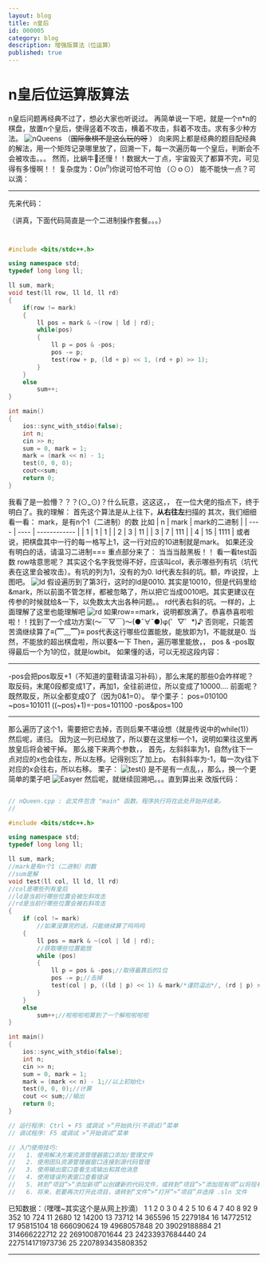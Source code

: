 ```yaml
---
layout: blog
title: n皇后
id: 000005
category: blog
description: 增强版算法（位运算）
published: true
---
```


# n皇后位运算版算法

n皇后问题再经典不过了，想必大家也听说过。
再简单说一下吧，就是一个n*n的棋盘，放置n个皇后，使得竖着不攻击，横着不攻击，斜着不攻击。求有多少种方法。
![nQueens](https://wangzetao.github.io/img/n皇后/20200526211053983.png)
（~~国际象棋不是这么玩的呀~~ ）
 向来网上都是经典的题目配经典的解法，用一个矩阵记录哪里放了，回溯一下，每一次遍历每一个皇后，判断会不会被攻击。。。
然而，比蜗牛🐌还慢！！数据大一丁点，宇宙毁灭了都算不完，可见得有多慢啊！！
复杂度为：O(n<sup>n</sup>)你说可怕不可怕
（⊙ｏ⊙）
能不能快一点？可以滴：

***
先来代码：

（讲真，下面代码简直是一个二进制操作套餐。。。）

```cpp


#include <bits/stdc++.h>

using namespace std;
typedef long long ll;

ll sum, mark;
void test(ll row, ll ld, ll rd)
{
    if(row != mark)
    {
        ll pos = mark & ~(row | ld | rd);
        while(pos)
        {
            ll p = pos & -pos;
            pos -= p;
            test(row + p, (ld + p) << 1, (rd + p) >> 1);
        }
    }
    else
        sum++;
}

int main()
{
	ios::sync_with_stdio(false);
	int n;
	cin >> n;
	sum = 0, mark = 1;
	mark = (mark << n) - 1;
	test(0, 0, 0);
	cout<<sum;
	return 0;
}


```
我看了是一脸懵？？？(⊙_⊙)？什么玩意，这这这，，
在一位大佬的指点下，终于明白了。我的理解：
首先这个算法是从上往下，**从右往左**扫描的
其次，我们细细看一看：
mark，是有n个1（二进制）的数
比如
| n    | mark | mark的二进制 |
| ---- | ---- | ------------ |
| 1    | 1    | 1            |
| 2    | 3    | 11           |
| 3    | 7    | 111          |
| 4    | 15   | 1111         |
或者说，把棋盘其中一行的每一格写上1，这一行对应的10进制就是mark。
如果还没有明白的话，请温习二进制===
重点部分来了：
当当当敲黑板！！
看一看test函数
row啥意思呢？	其实这个名字我觉得不好，应该叫col，表示哪些列有坑（坑代表在这里会被攻击）。有坑的列为1，没有的为0.
ld代表左斜的坑。额，咋说捏，上图吧。
![ld](https://wangzetao.github.io/img/n皇后/20200527145214983.png)
假设遍历到了第3行，这时的ld是0010.
其实是10010，但是代码里给&mark，所以前面不管怎样，都被忽略了，所以把它当成0010吧。其实更建议在传参的时候就给&一下，以免数太大出各种问题。。
rd代表右斜的坑。一样的，上面理解了这里也能理解吧
![rd](https://wangzetao.github.io/img/n皇后/2020052715012685.png)
如果row==mark，说明都放满了。恭喜恭喜啦啦啦！！找到了一个成功方案(～￣▽￣)～(●ˇ∀ˇ●)φ(゜▽゜*)♪
否则呢，只能苦苦滴继续算了≡(▔﹏▔)≡
pos代表这行哪些位置能放，能放即为1，不能就是0.
当然，不能放的超出棋盘啦，所以要&一下
Then，遍历哪里能放，，
pos & -pos取得最后一个为1的位，就是lowbit。
如果懂的话，可以无视这段内容：

***
-pos会把pos取反+1（不知道的童鞋请温习补码），那么末尾的那些0会咋样呢？
取反码，末尾0段都变成1了，再加1，全往前进位，所以变成了10000....
前面呢？既然取反，所以全都变成0了（因为0&1=0）。
举个栗子：
pos=010100
~pos=101011
((~pos)+1)=-pos=101100
-pos&pos=100

***
那么遍历了这个1，需要把它去掉，否则后果不堪设想（就是传说中的while(1)）
然后呢，递归。
因为这一列已经放了，所以要在这里标一个1，说明如果往这里再放皇后将会被干掉。
那么接下来两个参数，，
首先，左斜斜率为1，自然y往下一点对应的x也会往左，所以左移。记得别忘了加上p。
右斜斜率为-1，每一次y往下对应的x会往右，所以右移。
栗子：
![test()](https://wangzetao.github.io/img/n皇后/20200528075825183.png)
是不是有一点乱，，那么，换一个更简单的栗子吧
![Easyer](https://wangzetao.github.io/img/n皇后/20200528080855442.png)
然后呢，就继续回溯吧。。。直到算出来
改版代码：
```cpp

// nQueen.cpp : 此文件包含 "main" 函数。程序执行将在此处开始并结束。
//

#include <bits/stdc++.h>

using namespace std;
typedef long long ll;

ll sum, mark;
//mark是有n个1（二进制）的数
//sum是解
void test(ll col, ll ld, ll rd)
//col是哪些列有皇后
//ld是当前行哪些位置会被左斜攻击
//rd是当前行哪些位置会被右斜攻击
{
    if (col != mark)
        //如果没算完的话，只能继续算了呜呜呜
    {
        ll pos = mark & ~(col | ld | rd);
        //获取哪些位置能放
        while (pos)
        {
            ll p = pos & -pos;//取得最靠后的1位
            pos -= p;//去掉
            test(col | p, ((ld | p) << 1) & mark/*谨防溢出*/, (rd | p) >> 1);//计算下一行
        }
    }
    else
        sum++;//啦啦啦啦算到了一个解啦啦啦啦
}

int main()
{
    ios::sync_with_stdio(false);
    int n;
    cin >> n;
    sum = 0, mark = 1;
    mark = (mark << n) - 1;//以上初始化↑
    test(0, 0, 0);//计算
    cout << sum;//输出
    return 0;
}

// 运行程序: Ctrl + F5 或调试 >“开始执行(不调试)”菜单
// 调试程序: F5 或调试 >“开始调试”菜单

// 入门使用技巧:
//   1. 使用解决方案资源管理器窗口添加/管理文件
//   2. 使用团队资源管理器窗口连接到源代码管理
//   3. 使用输出窗口查看生成输出和其他消息
//   4. 使用错误列表窗口查看错误
//   5. 转到“项目”>“添加新项”以创建新的代码文件，或转到“项目”>“添加现有项”以将现有代码文件添加到项目
//   6. 将来，若要再次打开此项目，请转到“文件”>“打开”>“项目”并选择 .sln 文件


```

已知数据：（嘿嘿~其实这个是从网上抄滴）
1 1
2 0
3 0
4 2
5 10
6 4
7 40
8 92
9 352
10 724
11 2680
12 14200
13 73712
14 365596
15 2279184
16 14772512
17 95815104
18 666090624
19 4968057848
20 39029188884
21 314666222712
22 2691008701644
23 24233937684440
24 227514171973736
25 2207893435808352



***
